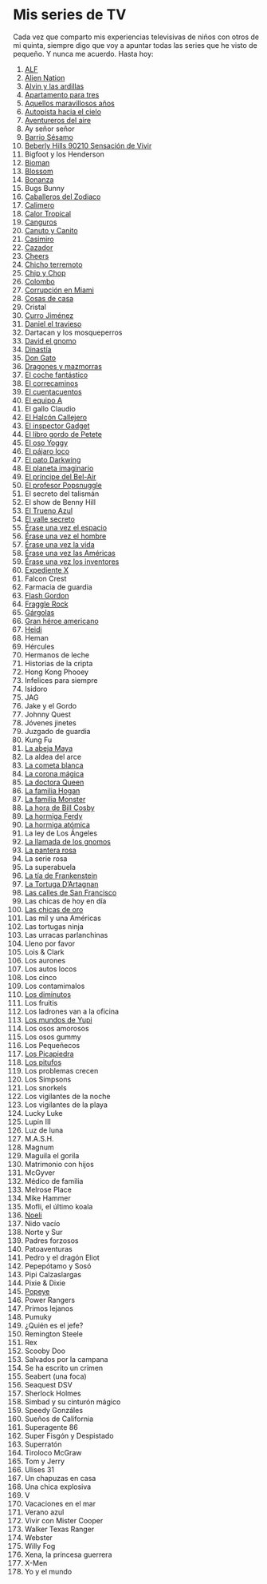 # Mis series de TV

Cada vez que comparto mis experiencias televisivas de niños con otros de mi quinta, siempre digo que voy a apuntar todas las series que he visto de pequeño. Y nunca me acuerdo. Hasta hoy:

1.  [ALF](/web/20140629120821/http://www.youtube.com/watch?v=-NVr-vXIa-A)
2.  [Alien Nation](/web/20140629120821/http://www.youtube.com/watch?v=bKNc1nORBz0)
3.  [Alvin y las ardillas](/web/20140629120821/http://www.youtube.com/watch?v=1EkmnlmtNLo)
4.  [Apartamento para tres](/web/20140629120821/http://www.youtube.com/watch?v=div1bxKPTa4)
5.  [Aquellos maravillosos años](/web/20140629120821/http://www.youtube.com/watch?v=6pZ-rcvwW90)
6.  [Autopista hacia el cielo](/web/20140629120821/http://www.youtube.com/watch?v=qZ23tIUB8N8)
7.  [Aventureros del aire](/web/20140629120821/http://www.youtube.com/watch?v=VsIYpYtLmAU)
8.  Ay señor señor
9.  [Barrio Sésamo](/web/20140629120821/http://www.youtube.com/watch?v=va7jsVHaDyU)
10. [Beberly Hills 90210 Sensación de Vivir](/web/20140629120821/http://www.youtube.com/watch?v=NNmmAcrjtOQ)
11. Bigfoot y los Henderson
12. [Bioman](/web/20140629120821/http://www.youtube.com/watch?v=T0DkQTikaPY)
13. [Blossom](/web/20140629120821/http://www.youtube.com/watch?v=9u-sXH_ipLo)
14. [Bonanza](/web/20140629120821/http://www.youtube.com/watch?v=SLg8tZkW71k)
15. Bugs Bunny
16. [Caballeros del Zodiaco](/web/20140629120821/http://www.youtube.com/watch?v=oXLyBMl6uLI)
17. [Calimero](/web/20140629120821/http://www.youtube.com/watch?v=Ju9hIlynVZw)
18. [Calor Tropical](/web/20140629120821/http://www.youtube.com/watch?v=wS-eWDX57Kg)
19. [Canguros](/web/20140629120821/http://www.youtube.com/watch?v=W5ecaM7uMSM)
20. [Canuto y Canito](/web/20140629120821/http://www.youtube.com/watch?v=vsJ2Xg4dVTs)
21. [Casimiro](/web/20140629120821/http://www.youtube.com/watch?v=wbfQ71hMr_k)
22. [Cazador](/web/20140629120821/http://www.youtube.com/watch?v=41dC33Q-eCg)
23. [Cheers](/web/20140629120821/http://www.youtube.com/watch?v=FD8ljNobUys)
24. [Chicho terremoto](/web/20140629120821/http://www.youtube.com/watch?v=cN41J1yxSu4)
25. [Chip y Chop](/web/20140629120821/http://www.youtube.com/watch?v=r9eaU4Yzsng)
26. [Colombo](/web/20140629120821/http://www.youtube.com/watch?v=7-hbLGqmzsw)
27. [Corrupción en Miami](/web/20140629120821/http://www.youtube.com/watch?v=llQXLZTCX7Q)
28. [Cosas de casa](/web/20140629120821/http://www.youtube.com/watch?v=I69Ls4s5CNw)
29. Cristal
30. [Curro Jiménez](/web/20140629120821/http://www.youtube.com/watch?v=-fXwJEttlXM)
31. [Daniel el travieso](/web/20140629120821/http://www.youtube.com/watch?v=QVvA7wUTg7c)
32. Dartacan y los mosqueperros
33. [David el gnomo](/web/20140629120821/http://www.youtube.com/watch?v=wnv_RZzCuzY)
34. [Dinastía](/web/20140629120821/http://www.youtube.com/watch?v=OsrWxlqW20U)
35. [Don Gato](/web/20140629120821/http://www.youtube.com/watch?v=pFbkpGVne5k)
36. [Dragones y mazmorras](/web/20140629120821/http://www.youtube.com/watch?v=-KK_POpqE_E)
37. [El coche fantástico](/web/20140629120821/http://www.youtube.com/watch?v=9qA3tll5Bmg)
38. [El correcaminos](/web/20140629120821/http://www.youtube.com/watch?v=AKr2FPw0cQ8)
39. [El cuentacuentos](/web/20140629120821/http://www.youtube.com/watch?v=t-pAE8GsW60)
40. [El equipo A](/web/20140629120821/http://www.youtube.com/watch?v=ExnAw-WqIH8)
41. El gallo Claudio
42. [El Halcón Callejero](/web/20140629120821/http://www.youtube.com/watch?v=q7yhrNjhyIA)
43. [El inspector Gadget](/web/20140629120821/http://www.youtube.com/watch?v=qmNa7d_8V5k)
44. [El libro gordo de Petete](/web/20140629120821/http://www.youtube.com/watch?v=ioQcOdABcWM)
45. [El oso Yoggy](/web/20140629120821/http://www.youtube.com/watch?v=fGwYWkltVNo)
46. [El pájaro loco](/web/20140629120821/http://www.youtube.com/watch?v=hbrSGC6TFz0)
47. [El pato Darkwing](/web/20140629120821/http://www.youtube.com/watch?v=bZuI2YfBZDc)
48. [El planeta imaginario](/web/20140629120821/http://www.youtube.com/watch?v=UgG__CI924s)
49. [El príncipe del Bel-Air](/web/20140629120821/http://www.youtube.com/watch?v=jWx3eXDjDgU)
50. [El profesor Popsnuggle](/web/20140629120821/http://www.youtube.com/watch?v=j8MxpXjbXNE)
51. El secreto del talismán
52. El show de Benny Hill
53. [El Trueno Azul](/web/20140629120821/http://www.youtube.com/watch?v=CcG59dxl_6U)
54. [El valle secreto](/web/20140629120821/http://www.youtube.com/watch?v=A5jro_StGEg)
55. [Érase una vez el espacio](/web/20140629120821/http://www.youtube.com/watch?v=ALN9zw9DxGU)
56. [Érase una vez el hombre](/web/20140629120821/http://www.youtube.com/watch?v=o8Cpm6t8sAE)
57. [Érase una vez la vida](/web/20140629120821/http://www.youtube.com/watch?v=xTlOoLuEjIM)
58. [Érase una vez las Américas](/web/20140629120821/http://www.youtube.com/watch?v=HQKHB0MH7T8)
59. [Érase una vez los inventores](/web/20140629120821/http://www.youtube.com/watch?v=bIEl9KHZ0yA)
60. [Expediente X](/web/20140629120821/http://www.youtube.com/watch?v=hYMjt92fVNA)
61. Falcon Crest
62. Farmacia de guardia
63. [Flash Gordon](/web/20140629120821/http://www.youtube.com/watch?v=6mT3FeaO_sM)
64. [Fraggle Rock](/web/20140629120821/http://www.youtube.com/watch?v=C9rRAnP8wWs)
65. [Gárgolas](/web/20140629120821/http://www.youtube.com/watch?v=sRGBB2r7Ohk)
66. [Gran héroe americano](/web/20140629120821/http://www.youtube.com/watch?v=LWtLEKZTTd8)
67. [Heidi](/web/20140629120821/http://www.youtube.com/watch?v=S-atH108Te0)
68. Heman
69. Hércules
70. Hermanos de leche
71. Historias de la cripta
72. Hong Kong Phooey
73. Infelices para siempre
74. Isidoro
75. JAG
76. Jake y el Gordo
77. Johnny Quest
78. Jóvenes jinetes
79. Juzgado de guardia
80. Kung Fu
81. [La abeja Maya](/web/20140629120821/http://www.youtube.com/watch?v=YaBf8Mgig7s)
82. La aldea del arce
83. [La cometa blanca](/web/20140629120821/http://www.youtube.com/watch?v=Y3TtBVfW6gs)
84. [La corona mágica](/web/20140629120821/http://www.youtube.com/watch?v=Bi3d8zOGhmE)
85. [La doctora Queen](/web/20140629120821/http://www.youtube.com/watch?v=4iS1k-WrTxY)
86. [La familia Hogan](/web/20140629120821/http://www.youtube.com/watch?v=UumiZKltAPQ)
87. [La familia Monster](/web/20140629120821/http://www.youtube.com/watch?v=lhHzbZHbVws)
88. [La hora de Bill Cosby](/web/20140629120821/http://www.youtube.com/watch?v=dqf6K-CrB_g)
89. [La hormiga Ferdy](/web/20140629120821/http://www.youtube.com/watch?v=IpY97kM-TXs)
90. [La hormiga atómica](/web/20140629120821/http://www.youtube.com/watch?v=Ui5amm3yP9s)
91. La ley de Los Ángeles
92. [La llamada de los gnomos](/web/20140629120821/http://www.youtube.com/watch?v=LrmdJjz9q8g)
93. [La pantera rosa](/web/20140629120821/http://www.youtube.com/watch?v=yUSONIgenws)
94. La serie rosa
95. La superabuela
96. [La tía de Frankenstein](/web/20140629120821/http://www.youtube.com/watch?v=0FkFKN8SO2s)
97. [La Tortuga D’Artagnan](/web/20140629120821/http://www.youtube.com/watch?v=r9LxhZ-1KN8)
98. [Las calles de San Francisco](/web/20140629120821/http://www.youtube.com/watch?v=0SdR7KnQm1c)
99. Las chicas de hoy en día
100. [Las chicas de oro](/web/20140629120821/http://www.youtube.com/watch?v=Qxm158EyPZw)
101. Las mil y una Américas
102. Las tortugas ninja
103. Las urracas parlanchinas
104. Lleno por favor
105. Lois & Clark
106. Los aurones
107. Los autos locos
108. Los cinco
109. Los contamimalos
110. [Los diminutos](/web/20140629120821/http://www.youtube.com/watch?v=pSLmI7fEFBM&feature=related)
111. Los fruitis
112. Los ladrones van a la oficina
113. [Los mundos de Yupi](/web/20140629120821/http://www.youtube.com/watch?v=24SyZ6Ikoz8)
114. Los osos amorosos
115. Los osos gummy
116. Los Pequeñecos
117. [Los Picapiedra](/web/20140629120821/http://www.youtube.com/watch?v=rG02Hubtk9I)
118. [Los pitufos](/web/20140629120821/http://www.youtube.com/watch?v=r_xJZlpnhxI&feature=related)
119. Los problemas crecen
120. Los Simpsons
121. Los snorkels
122. Los vigilantes de la noche
123. Los vigilantes de la playa
124. Lucky Luke
125. Lupin III
126. Luz de luna
127. M.A.S.H.
128. Magnum
129. Maguila el gorila
130. Matrimonio con hijos
131. McGyver
132. Médico de familia
133. Melrose Place
134. Mike Hammer
135. Mofli, el último koala
136. [Noeli](/web/20140629120821/http://www.youtube.com/watch?v=Cyo_nSIRDPA)
137. Nido vacío
138. Norte y Sur
139. Padres forzosos
140. Patoaventuras
141. Pedro y el dragón Eliot
142. Pepepótamo y Sosó
143. Pipi Calzaslargas
144. Pixie & Dixie
145. [Popeye](/web/20140629120821/http://www.youtube.com/watch?v=3YNHZABTKBE)
146. Power Rangers
147. Primos lejanos
148. Pumuky
149. ¿Quién es el jefe?
150. Remington Steele
151. Rex
152. Scooby Doo
153. Salvados por la campana
154. Se ha escrito un crimen
155. Seabert (una foca)
156. Seaquest DSV
157. Sherlock Holmes
158. Simbad y su cinturón mágico
159. Speedy Gonzáles
160. Sueños de California
161. Superagente 86
162. Super Fisgón y Despistado
163. Superratón
164. Tiroloco McGraw
165. Tom y Jerry
166. Ulises 31
167. Un chapuzas en casa
168. Una chica explosiva
169. V
170. Vacaciones en el mar
171. Verano azul
172. Vivir con Mister Cooper
173. Walker Texas Ranger
174. Webster
175. Willy Fog
176. Xena, la princesa guerrera
177. X-Men
178. Yo y el mundo

